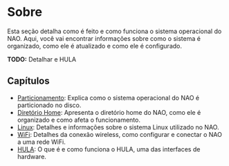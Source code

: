 # Sobre
Esta seção detalha como é feito e como funciona o sistema operacional do NAO. Aqui, você vai encontrar informações sobre como o sistema é organizado, como ele é atualizado e como ele é configurado.

**TODO:** Detalhar e HULA

## Capítulos

- [Particionamento](./particionamento.md): Explica como o sistema operacional do NAO é particionado no disco.  
- [Diretório Home](./home-dir.md): Apresenta o diretório home do NAO, como ele é organizado e como afeta o funcionamento.  
- [Linux](./linux.md): Detalhes e informações sobre o sistema Linux utilizado no NAO.  
- [WiFi](./wifi.md): Detalhes da conexão wireless, como configurar e conectar o NAO a uma rede WiFi.  
- [HULA](./hula.md): O que é e como funciona o HULA, uma das interfaces de hardware.  